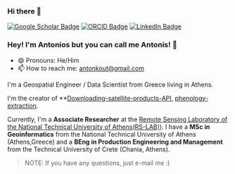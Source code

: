 ### Hi there 👋

<!--
**antonkout/antonkout** is a ✨ _special_ ✨ repository because its `README.md` (this file) appears on your GitHub profile.

Here are some ideas to get you started:

- 🔭 I’m currently working on ...
- 🌱 I’m currently learning ...
- 👯 I’m looking to collaborate on ...
- 🤔 I’m looking for help with ...
- 💬 Ask me about ...
- 📫 How to reach me: ...
- 😄 Pronouns: ...
- ⚡ Fun fact: ...
-->

[![Google Scholar Badge](https://img.shields.io/badge/Google-Scholar-red)](https://scholar.google.com/citations?user=aB8ZTGAAAAAJ&hl=en)
[![ORCID Badge](https://img.shields.io/badge/ORCID-iD-green)](http://users.ntua.gr/akoutroubas/)
[![LinkedIn Badge](https://img.shields.io/badge/Linked-In-blue)](https://www.linkedin.com/in/antonkout/)

### Hey! I'm Antonios but you can call me Antonis! 👋
- 😄 Pronouns: He/Him
- 📫 How to reach me: antonkout@gmail.com

I'm a Geospatial Engineer / Data Scientist from Greece living in Athens.

I'm the creator of **[Downloading-satellite-products-API](https://github.com/antonkout/Downloading-satellite-products-API), [phenology-extraction](https://github.com/antonkout/Phenology-Extraction).

Currently, I'm a **Associate Researcher** at the [Remote Sensing Laboratory of the National Technical University of Athens(RS-LAB))](http://users.ntua.gr/karank/). I have a **MSc in Geoinformatics** from the National Technical University of Athens (Athens,Greece) and a **BEng in Production Engineering and Management** from the Technical University of Crete (Chania, Athens).

> NOTE: If you have any questions, just e-mail me :) 

